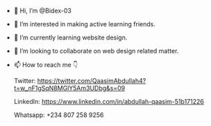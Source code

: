 - 👋 Hi, I’m @Bidex-03
- 👀 I’m interested in making active learning friends. 
- 🌱 I’m currently learning website design. 
- 💞️ I’m looking to collaborate on web design related matter. 
- 📫 How to reach me 👇
     
     Twitter: https://twitter.com/QaasimAbdullah4?t=w_nF1gSqN8MGlY5Am3UDbg&s=09
     
     LinkedIn: https://www.linkedin.com/in/abdullah-qaasim-51b171226
     
     Whatsapp: +234 807 258 9256

<!---
Bidex-03/Bidex-03 is a ✨ special ✨ repository because its `README.md` (this file) appears on your GitHub profile.
You can click the Preview link to take a look at your changes.
--->
